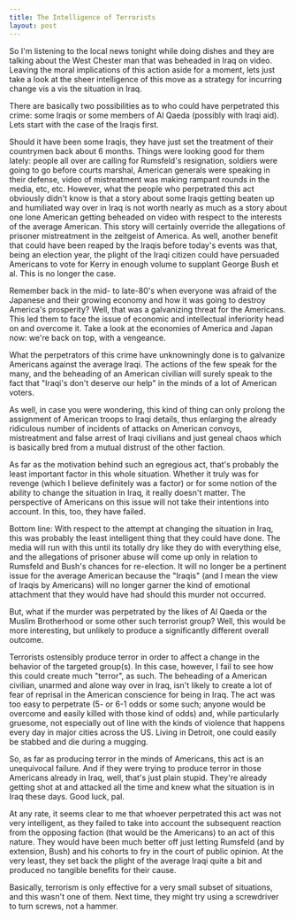 ```yaml
--- 
title: The Intelligence of Terrorists
layout: post
---
```

So I'm listening to the local news tonight while doing dishes and they are talking about the West Chester man that was beheaded in Iraq on video. Leaving the moral implications of this action aside for a moment, lets just take a look at the sheer intelligence of this move as a strategy for incurring change vis a vis the situation in Iraq.

There are basically two possibilities as to who could have perpetrated this crime: some Iraqis or some members of Al Qaeda (possibly with Iraqi aid). Lets start with the case of the Iraqis first.

Should it have been some Iraqis, they have just set the treatment of their countrymen back about 6 months. Things were looking good for them lately: people all over are calling for Rumsfeld's resignation, soldiers were going to go before courts marshal, American generals were speaking in their defense, video of mistreatment was making rampant rounds in the media, etc, etc. However, what the people who perpetrated this act obviously didn't know is that a story about some Iraqis getting beaten up and humiliated way over in Iraq is not worth nearly as much as a story about one lone American getting beheaded on video with respect to the interests of the average American. This story will certainly override the allegations of prisoner mistreatment in the zeitgeist of America. As well, another benefit that could have been reaped by the Iraqis before today's events was that, being an election year, the plight of the Iraqi citizen could have persuaded Americans to vote for Kerry in enough volume to supplant George Bush et al. This is no longer the case.

Remember back in the mid- to late-80's when everyone was afraid of the Japanese and their growing economy and how it was going to destroy America's prosperity? Well, that was a galvanizing threat for the Americans. This led them to face the issue of economic and intellectual inferiority head on and overcome it. Take a look at the economies of America and Japan now: we're back on top, with a vengeance.

What the perpetrators of this crime have unknowningly done is to galvanize Americans against the average Iraqi. The actions of the few speak for the many, and the beheading of an American civilian will surely speak to the fact that "Iraqi's don't deserve our help" in the minds of a lot of American voters.

As well, in case you were wondering, this kind of thing can only prolong the assignment of American troops to Iraqi details, thus enlarging the already ridiculous number of incidents of attacks on American convoys, mistreatment and false arrest of Iraqi civilians and just geneal chaos which is basically bred from a mutual distrust of the other faction.

As far as the motivation behind such an egregious act, that's probably the least important factor in this whole situation. Whether it truly was for revenge (which I believe definitely was a factor) or for some notion of the ability to change the situation in Iraq, it really doesn't matter. The perspective of Americans on this issue will not take their intentions into account. In this, too, they have failed.

Bottom line: With respect to the attempt at changing the situation in Iraq, this was probably the least intelligent thing that they could have done. The media will run with this until its totally dry like they do with everything else, and the allegations of prisoner abuse will come up only in relation to Rumsfeld and Bush's chances for re-election. It will no longer be a pertinent issue for the average American because the "Iraqis" (and I mean the view of Iraqis by Americans) will no longer garner the kind of emotional attachment that they would have had should this murder not occurred.

But, what if the murder was perpetrated by the likes of Al Qaeda or the Muslim Brotherhood or some other such terrorist group? Well, this would be more interesting, but unlikely to produce a significantly different overall outcome.

Terrorists ostensibly produce terror in order to affect a change in the behavior of the targeted group(s). In this case, however, I fail to see how this could create much "terror", as such. The beheading of a American civilian, unarmed and alone way over in Iraq, isn't likely to create a lot of fear of reprisal in the American conscience for being in Iraq. The act was too easy to perpetrate (5- or 6-1 odds or some such; anyone would be overcome and easily killed with those kind of odds) and, while particularly gruesome, not especially out of line with the kinds of violence that happens every day in major cities across the US. Living in Detroit, one could easily be stabbed and die during a mugging.

So, as far as producing terror in the minds of Americans, this act is an unequivocal failure. And if they were trying to produce terror in those Americans already in Iraq, well, that's just plain stupid. They're already getting shot at and attacked all the time and knew what the situation is in Iraq these days. Good luck, pal.

At any rate, it seems clear to me that whoever perpetrated this act was not very intelligent, as they failed to take into account the subsequent reaction from the opposing faction (that would be the Americans) to an act of this nature. They would have been much better off just letting Rumsfeld (and by extension, Bush) and his cohorts to fry in the court of public opinion. At the very least, they set back the plight of the average Iraqi quite a bit and produced no tangible benefits for their cause.

Basically, terrorism is only effective for a very small subset of situations, and this wasn't one of them. Next time, they might try using a screwdriver to turn screws, not a hammer.
